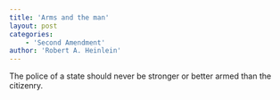 ```yaml
---
title: 'Arms and the man'
layout: post
categories:
    - 'Second Amendment'
author: 'Robert A. Heinlein'
---
```


The police of a state should never be stronger or better armed than the citizenry.